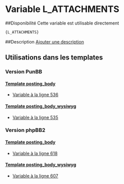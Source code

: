 # Variable L_ATTACHMENTS

##Disponibilité
Cette variable est utilisable directement

```html
{L_ATTACHMENTS}
```

##Description
[Ajouter une description](https://fa-tvars.appspot.com/var/L_ATTACHMENTS)

## Utilisations dans les templates

### Version PunBB

#### [Template posting_body](punbb/posting_body.md#readme)
* [Variable &agrave; la ligne 536](../punbb/posting_body.tpl#L536)

#### [Template posting_body_wysiwyg](punbb/posting_body_wysiwyg.md#readme)
* [Variable &agrave; la ligne 535](../punbb/posting_body_wysiwyg.tpl#L535)

### Version phpBB2

#### [Template posting_body](subsilver/posting_body.md#readme)
* [Variable &agrave; la ligne 618](../subsilver/posting_body.tpl#L618)

#### [Template posting_body_wysiwyg](subsilver/posting_body_wysiwyg.md#readme)
* [Variable &agrave; la ligne 607](../subsilver/posting_body_wysiwyg.tpl#L607)